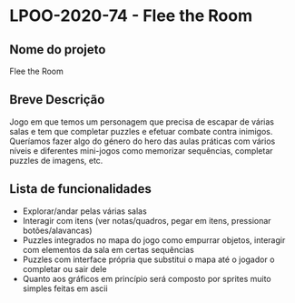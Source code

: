 # LPOO-2020-74 - Flee the Room

## Nome do projeto
Flee the Room

## Breve Descrição
Jogo em que temos um personagem que precisa de escapar de várias salas e tem que completar puzzles e efetuar combate contra inimigos. Queríamos fazer algo do género do hero das aulas práticas com vários níveis e diferentes mini-jogos como memorizar sequências, completar puzzles de imagens, etc.

## Lista de funcionalidades

* Explorar/andar pelas várias salas
* Interagir com itens (ver notas/quadros, pegar em itens, pressionar botões/alavancas)
* Puzzles integrados no mapa do jogo como empurrar objetos, interagir com elementos da sala em certas sequências
* Puzzles com interface própria que substitui o mapa até o jogador o completar ou sair dele
* Quanto aos gráficos em princípio será composto por sprites muito simples feitas em ascii
